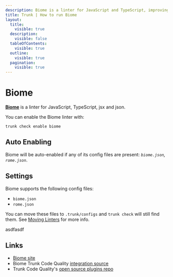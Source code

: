 ```yaml
---
description: Biome is a linter for JavaScript and TypeScript, improving code quality by automatically fixing issues, enforcing standards, and ensuring consistency.
title: Trunk | How to run Biome
layout:
  title:
    visible: true
  description:
    visible: false
  tableOfContents:
    visible: true
  outline:
    visible: true
  pagination:
    visible: true
---
```


# Biome

[**Biome**](https://biomejs.dev/) is a linter for JavaScript, TypeScript, jsx and json.

You can enable the Biome linter with:

```shell
trunk check enable biome
```

## Auto Enabling

Biome will be auto-enabled if any of its config files are present: *`biome.json`, `rome.json`*.

## Settings

Biome supports the following config files:
* `biome.json`
* `rome.json`

You can move these files to `.trunk/configs` and `trunk check` will still find them. See [Moving Linters](../configure-linters.md#moving-linters) for more info.





asdfasdf



## Links

- [Biome site](https://biomejs.dev/)
- Biome Trunk Code Quality [integration source](https://github.com/trunk-io/plugins/tree/main/linters/biome)
- Trunk Code Quality's [open source plugins repo](https://github.com/trunk-io/plugins/tree/main)
